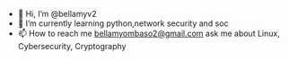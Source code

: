 - 👋 Hi, I’m @bellamyv2
- 🌱 I’m currently learning python,network security and soc 
- 📫 How to reach me bellamyombaso2@gmail.com
  ask me about Linux, Cybersecurity, Cryptography


<!---
bellamyv2/bellamyv2 is a ✨ special ✨ repository because its `README.md` (this file) appears on your GitHub profile.
You can click the Preview link to take a look at your changes.
--->
